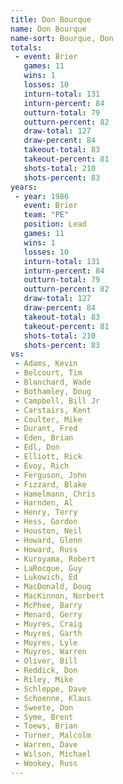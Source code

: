 ```yaml
---
title: Don Bourque
name: Don Bourque
name-sort: Bourque, Don
totals:
 - event: Brier
   games: 11
   wins: 1
   losses: 10
   inturn-total: 131
   inturn-percent: 84
   outturn-total: 79
   outturn-percent: 82
   draw-total: 127
   draw-percent: 84
   takeout-total: 83
   takeout-percent: 81
   shots-total: 210
   shots-percent: 83
years:
 - year: 1986
   event: Brier
   team: "PE"
   position: Lead
   games: 11
   wins: 1
   losses: 10
   inturn-total: 131
   inturn-percent: 84
   outturn-total: 79
   outturn-percent: 82
   draw-total: 127
   draw-percent: 84
   takeout-total: 83
   takeout-percent: 81
   shots-total: 210
   shots-percent: 83
vs:
 - Adams, Kevin
 - Belcourt, Tim
 - Blanchard, Wade
 - Bothamley, Doug
 - Campbell, Bill Jr
 - Carstairs, Kent
 - Coulter, Mike
 - Durant, Fred
 - Eden, Brian
 - Edl, Don
 - Elliott, Rick
 - Evoy, Rich
 - Ferguson, John
 - Fizzard, Blake
 - Hamelmann, Chris
 - Harnden, Al
 - Henry, Terry
 - Hess, Gordon
 - Houston, Neil
 - Howard, Glenn
 - Howard, Russ
 - Kuroyama, Robert
 - LaRocque, Guy
 - Lukowich, Ed
 - MacDonald, Doug
 - MacKinnon, Norbert
 - McPhee, Barry
 - Menard, Gerry
 - Muyres, Craig
 - Muyres, Garth
 - Muyres, Lyle
 - Muyres, Warren
 - Oliver, Bill
 - Reddick, Don
 - Riley, Mike
 - Schleppe, Dave
 - Schoenne, Klaus
 - Sweete, Don
 - Syme, Brent
 - Toews, Brian
 - Turner, Malcolm
 - Warren, Dave
 - Wilson, Michael
 - Wookey, Russ
---
```

